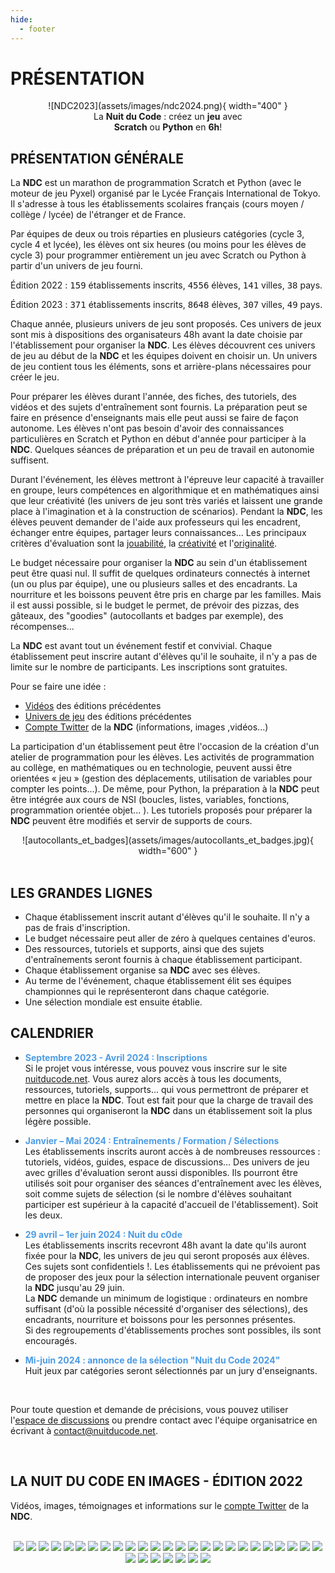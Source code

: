 ```yaml
---
hide:
  - footer
---
```


# PRÉSENTATION

<center>
![NDC2023](assets/images/ndc2024.png){ width="400" }
<br />
<span class="ndc">La <b>Nuit du Code</b> : créez un <b>jeu</b> avec<br /><b>Scratch</b> ou <b>Python</b> en <b>6h</b>!</span>
</center>

## PRÉSENTATION GÉNÉRALE

La **NDC** est un marathon de programmation Scratch et Python (avec le moteur de jeu Pyxel) organisé par le Lycée Français International de Tokyo. Il s'adresse à tous les établissements scolaires français (cours moyen / collège / lycée) de l'étranger et de France.

Par équipes de deux ou trois réparties en plusieurs catégories (cycle 3, cycle 4 et lycée), les élèves ont six heures (ou moins pour les élèves de cycle 3) pour programmer entièrement un jeu avec Scratch ou Python à partir d'un univers de jeu fourni.

Édition 2022 : <kbd>159</kbd> établissements inscrits, <kbd>4556</kbd> élèves, <kbd>141</kbd> villes, <kbd>38</kbd> pays.

Édition 2023 : <kbd>371</kbd> établissements inscrits, <kbd>8648</kbd> élèves, <kbd>307</kbd> villes, <kbd>49</kbd> pays.

Chaque année, plusieurs univers de jeu sont proposés. Ces univers de jeux sont mis à dispositions des organisateurs 48h avant la date choisie par l'établissement pour organiser la **NDC**. Les élèves découvrent ces univers de jeu au début de la **NDC** et les équipes doivent en choisir un. Un univers de jeu contient tous les éléments, sons et arrière-plans nécessaires pour créer le jeu.

Pour préparer les élèves durant l'année, des fiches, des tutoriels, des vidéos et des sujets d'entraînement sont fournis. La préparation peut se faire en présence d'enseignants mais elle peut aussi se faire de façon autonome. Les élèves n'ont pas besoin d'avoir des connaissances particulières en Scratch et Python en début d'année pour participer à la **NDC**. Quelques séances de préparation et un peu de travail en autonomie suffisent.  

Durant l'événement, les élèves mettront à l'épreuve leur capacité à travailler en groupe, leurs compétences en algorithmique et en mathématiques ainsi que leur créativité (les univers de jeu sont très variés et laissent une grande place à l'imagination et à la construction de scénarios). Pendant la **NDC**, les élèves peuvent demander de l'aide aux professeurs qui les encadrent, échanger entre équipes, partager leurs connaissances... Les principaux critères d'évaluation sont la <u>jouabilité</u>, la <u>créativité</u> et l'<u>originalité</u>. 

Le budget nécessaire pour organiser la **NDC** au sein d'un établissement peut être quasi nul. Il suffit de quelques ordinateurs connectés à internet (un ou plus par équipe), une ou plusieurs salles et des encadrants. La nourriture et les boissons peuvent être pris en charge par les familles. Mais il est aussi possible, si le budget le permet, de prévoir des pizzas, des gâteaux, des "goodies" (autocollants et badges par exemple), des récompenses...

La **NDC** est avant tout un événement festif et convivial.
Chaque établissement peut inscrire autant d'élèves qu'il le souhaite, il n'y a pas de limite sur le nombre de participants. Les inscriptions sont gratuites.

Pour se faire une idée :

* [Vidéos](https://www.nuitducode.net/editions-en-video) des éditions précédentes
* [Univers de jeu](https://scratch.mit.edu/users/nuit-du-code/) des éditions précédentes
* [Compte Twitter](https://twitter.com/nuitducode) de la **NDC** (informations, images ,vidéos...)

La participation d'un établissement peut être l'occasion de la création d'un atelier de programmation pour les élèves. Les activités de programmation au collège, en mathématiques ou en technologie, peuvent aussi être orientées « jeu » (gestion des déplacements, utilisation de variables pour compter les points...). De même, pour Python, la préparation à la **NDC** peut être intégrée aux cours de NSI (boucles, listes, variables, fonctions, programmation orientée objet... ). Les tutoriels proposés pour préparer la **NDC** peuvent être modifiés et servir de supports de cours.

<center>
![autocollants_et_badges](assets/images/autocollants_et_badges.jpg){ width="600" }
</center>

<br />

## LES GRANDES LIGNES
* Chaque établissement inscrit autant d'élèves qu'il le souhaite. Il n'y a pas de frais d'inscription.
* Le budget nécessaire peut aller de zéro à quelques centaines d'euros.
* Des ressources, tutoriels et supports, ainsi que des  sujets d'entraînements seront fournis à chaque établissement participant.
* Chaque établissement organise sa **NDC** avec ses élèves.
* Au terme de l'événement, chaque établissement élit ses équipes championnes qui le représenteront dans chaque catégorie.
* Une sélection mondiale est ensuite établie.

## CALENDRIER
* <b style="color:#4c9ce5">Septembre 2023 - Avril 2024 : Inscriptions</b></br>
Si le projet vous intéresse, vous pouvez vous inscrire sur le site [nuitducode.net](https://www.nuitducode.net). Vous aurez alors accès à tous les documents, ressources, tutoriels, supports...  qui vous permettront de préparer et mettre en place la **NDC**. Tout est fait pour que la charge de travail des personnes qui organiseront la **NDC** dans un établissement soit la plus légère possible.

* <b style="color:#4c9ce5">Janvier – Mai 2024 : Entraînements / Formation / Sélections</b></br>
Les établissements inscrits auront accès à de nombreuses ressources : tutoriels, vidéos, guides, espace de discussions... Des univers de jeu avec grilles d'évaluation seront aussi disponibles. Ils pourront être utilisés soit pour organiser des séances d'entraînement avec les élèves, soit comme sujets de sélection (si le nombre d'élèves souhaitant participer est supérieur à la capacité d'accueil de l'établissement). Soit les deux.

* <b style="color:#4c9ce5">29 avril – 1er juin 2024 : Nuit du c0de</b></br>
Les établissements inscrits recevront 48h avant la date qu'ils auront fixée pour la **NDC**, les univers de jeu qui seront proposés aux élèves. Ces sujets sont confidentiels !. Les établissements qui ne prévoient pas de proposer des jeux pour la sélection internationale peuvent organiser la **NDC** jusqu'au 29 juin.<br />
La **NDC** demande un minimum de logistique : ordinateurs en nombre suffisant (d'où la possible nécessité d'organiser des sélections), des encadrants, nourriture et boissons pour les personnes présentes.<br />
Si des regroupements d'établissements proches sont possibles, ils sont encouragés.

* <b style="color:#4c9ce5">Mi-juin 2024 : annonce de la sélection "Nuit du Code 2024"</b></br>
Huit jeux par catégories seront sélectionnés par un jury d'enseignants. 

<br />

Pour toute question et demande de précisions, vous pouvez utiliser l'[espace de discussions](https://github.com/nuitducode/ORGANISATION-2024/discussions) ou prendre contact avec l'équipe organisatrice en écrivant à <u>contact@nuitducode.net</u>.

<br />

## LA NUIT DU C0DE EN IMAGES - ÉDITION 2022

Vidéos, images, témoignages et informations sur le  [compte Twitter](https://twitter.com/nuitducode) de la **NDC**.

<br />

<center>
  <img src="../assets/images/gallerie_2022/01.jpg" class="gallerie">
  <img src="../assets/images/gallerie_2022/02.jpg" class="gallerie">
  <img src="../assets/images/gallerie_2022/03.jpg" class="gallerie">
  <img src="../assets/images/gallerie_2022/04.jpg" class="gallerie">
  <img src="../assets/images/gallerie_2022/05.jpg" class="gallerie">
  <img src="../assets/images/gallerie_2022/06.jpg" class="gallerie">
  <img src="../assets/images/gallerie_2022/07.jpg" class="gallerie">
  <img src="../assets/images/gallerie_2022/08.jpg" class="gallerie">  
  <img src="../assets/images/gallerie_2022/09.jpg" class="gallerie">
  <img src="../assets/images/gallerie_2022/10.jpg" class="gallerie">   
  <img src="../assets/images/gallerie_2022/11.jpg" class="gallerie">
  <img src="../assets/images/gallerie_2022/12.jpg" class="gallerie">
  <img src="../assets/images/gallerie_2022/13.jpg" class="gallerie">
  <img src="../assets/images/gallerie_2022/14.jpg" class="gallerie">
  <img src="../assets/images/gallerie_2022/15.jpg" class="gallerie">
  <img src="../assets/images/gallerie_2022/16.jpg" class="gallerie">
  <img src="../assets/images/gallerie_2022/17.jpg" class="gallerie">
  <img src="../assets/images/gallerie_2022/18.jpg" class="gallerie">
  <img src="../assets/images/gallerie_2022/19.jpg" class="gallerie">
  <img src="../assets/images/gallerie_2022/20.jpg" class="gallerie">
  <img src="../assets/images/gallerie_2022/21.jpg" class="gallerie">
  <img src="../assets/images/gallerie_2022/22.jpg" class="gallerie">
  <img src="../assets/images/gallerie_2022/23.jpg" class="gallerie">
  <img src="../assets/images/gallerie_2022/24.jpg" class="gallerie">
  <img src="../assets/images/gallerie_2022/25.jpg" class="gallerie">
  <img src="../assets/images/gallerie_2022/26.jpg" class="gallerie">
  <img src="../assets/images/gallerie_2022/27.jpg" class="gallerie">
  <img src="../assets/images/gallerie_2022/28.jpg" class="gallerie">  
  <img src="../assets/images/gallerie_2022/29.jpg" class="gallerie">
  <img src="../assets/images/gallerie_2022/30.jpg" class="gallerie"> 
  <img src="../assets/images/gallerie_2022/31.jpg" class="gallerie">
  <img src="../assets/images/gallerie_2022/32.png" class="gallerie">
</center>
